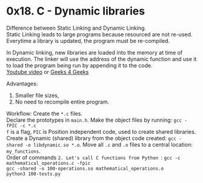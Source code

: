 # 0x18. C - Dynamic libraries 

Difference between Static Linking and Dynamic Linking. <br />
Static Linking leads to large programs because resourced are not re-used. <br />
Everytime a library is updated, the program must be re-compiled. <br />

In Dynamic linking, new libraries are loaded into the memory at time of execution.
The linker will use the address of the dynamic function and use it to load the program being run
by appending it to the code. <br />
[Youtube video](https://www.youtube.com/watch?v=eW5he5uFBNM&ab_channel=HowTo) or 
[Geeks 4 Geeks](https://www.geeksforgeeks.org/static-and-dynamic-linking-in-operating-systems/)

Advantages:
1. Smaller file sizes, <br />
2. No need to recompile entire program.

Workflow:
Create the `*.c` files. <br />
Declare the prototypes in `main.h`.
Make the object files by running: `gcc -fPIC -c *.c` <br />
`f` is a flag, `PIC` is Position independent code, used to create shared libraries. <be />
Create a Dynamic (shared) library from the object code created: `gcc -shared -o libdynamic.so *.o`.
Move all `.c` and `.o` files to a central location: `my_functions`.
<br />
Order of commands `2. Let's call C functions from Python `:
`gcc -c mathematical_operations.c -fpic` <br />
`gcc -shared -o 100-operations.so mathematical_operations.o` <br />
`python3 100-tests.py`